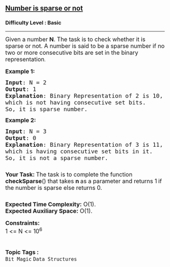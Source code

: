 <h2><a href="https://www.geeksforgeeks.org/problems/number-is-sparse-or-not-1587115620/1?page=1&category=Bit%20Magic&sprint=a663236c31453b969852f9ea22507634&sprint=a663236c31453b969852f9ea22507634&sortBy=submissions">Number is sparse or not</a></h2><h3>Difficulty Level : Basic</h3><hr><div class="problems_problem_content__Xm_eO"><p><span style="font-size:18px">Given a number <strong>N</strong>.&nbsp;The task is to check whether it is<strong> </strong>sparse or not. A number is said to be a sparse number if no<strong> </strong>two or more consecutive bits are set&nbsp;in the binary representation</span>.<br>
<br>
<span style="font-size:18px"><strong>Example 1:</strong></span></p>

<pre><span style="font-size:18px"><strong>Input</strong>: N = 2
<strong>Output</strong>: 1
<strong>Explanation</strong>: Binary Representation of 2 is 10, 
which is not having consecutive set bits. 
So, it is sparse number.</span></pre>

<p><strong><span style="font-size:18px">Example 2:</span></strong></p>

<pre><span style="font-size:18px"><strong>Input</strong>: N = 3
<strong>Output</strong>: 0
<strong>Explanation</strong>: Binary Representation of 3 is 11, 
which is having consecutive set bits in it. 
So, it is not a sparse number.</span></pre>

<p><br>
<span style="font-size:18px"><strong>Your Task:&nbsp;</strong>The task is to complete the function <strong>checkSparse</strong>() that takes <strong>n </strong>as a parameter and returns 1<strong> </strong>if the number is sparse else returns 0.</span></p>

<p><br>
<span style="font-size:18px"><strong>Expected Time Complexity:</strong>&nbsp;O(1).<br>
<strong>Expected Auxiliary Space:</strong>&nbsp;O(1).</span><br>
<br>
<span style="font-size:18px"><strong>Constraints:</strong><br>
1 &lt;= N &lt;= 10<sup>6</sup></span></p>
</div><br><p><span style=font-size:18px><strong>Topic Tags : </strong><br><code>Bit Magic</code>&nbsp;<code>Data Structures</code>&nbsp;